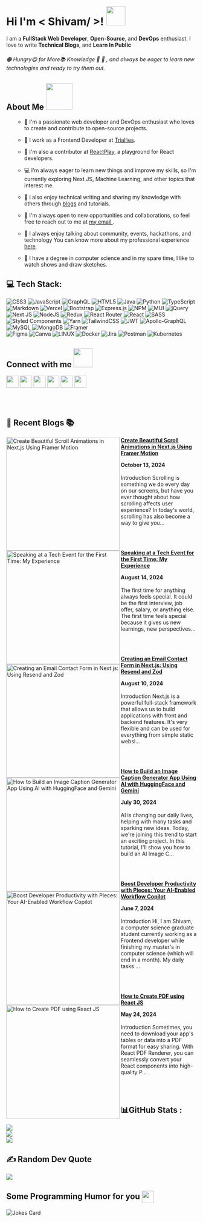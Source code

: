 <!---<div align="center">
<img width="100%" height = "250px" src="https://res.cloudinary.com/dbjmy6wdu/image/upload/v1680006498/Blue_Gradient_Modern_Youtube_Intro_do34jl.png" alt="cover" />
</div> --->  

<h1> Hi I'm < Shivam/ >! <img src = "https://raw.githubusercontent.com/rahulbanerjee26/githubProfileReadmeGenerator/main/gifs/wave.gif" width = 50px height='50px'> </h1>
<p align='center'>
  
</p>
  <div size='20px'>I am a <b>FullStack Web Developer</b>, <b>Open-Source</b>, and <b>DevOps</b> enthusiast. I love to write <b>Technical Blogs</b>, and <b>Learn In Public</b>
</div>
  <h6>
🟠 Hungry😋 for More📚 Knowledge 🤠
🔵 , and always be eager to learn new technologies and ready to try them out. 
  </h6>
    
<h2> About Me<span> <img src = "https://raw.githubusercontent.com/rahulbanerjee26/githubProfileReadmeGenerator/main/gifs/eatSleepCodeRepeat.gif" width = 70px height='70px'></span></h2>
  <ul>
  
  
- 🧑 I'm a passionate web developer and DevOps enthusiast who loves to create and contribute to open-source projects.
- 💼 I work as a Frontend Developer at [Triallies](https://triallies.com/).
- 🤝 I'm also a contributor at [ReactPlay](https://reactplay.io/), a playground for React developers.
- 💻 I'm always eager to learn new things and improve my skills, so I'm currently exploring Next JS, Machine Learning, and other topics that interest me.
- 📝 I also enjoy technical writing and sharing my knowledge with others through <a href="https://personal-portfolio-ebon-mu.vercel.app/blogs" target="_blank">blogs</a> and tutorials.
- :handshake: I'm always open to new opportunities and collaborations, so feel free to reach out to me at <a href="mailto:katare27451@gmail.com" target="_blank"> my email </a>.
- 🤗 I always enjoy talking about community, events, hackathons, and technology You can know more about my professional experience <a href="https://personal-portfolio-ebon-mu.vercel.app/" target="_blank">here</a>.
- 🏫 I have a degree in computer science and in my spare time, I like to watch shows and draw sketches.

  </ul>

<!-- Tech Stack Start -->

## 💻 Tech Stack:
![CSS3](https://img.shields.io/badge/css3-%231572B6.svg?style=plastic&logo=css3&logoColor=white) 
![JavaScript](https://img.shields.io/badge/javascript-%23323330.svg?style=plastic&logo=javascript&logoColor=%23F7DF1E)
![GraphQL](https://img.shields.io/badge/-GraphQL-E10098?style=plastic&logo=graphql&logoColor=white) 
![HTML5](https://img.shields.io/badge/html5-%23E34F26.svg?style=plastic&logo=html5&logoColor=white) 
![Java](https://img.shields.io/badge/java-%23ED8B00.svg?style=plastic&logo=java&logoColor=white) 
![Python](https://img.shields.io/badge/python-3670A0?style=plastic&logo=python&logoColor=ffdd54) 
![TypeScript](https://img.shields.io/badge/typescript-%23007ACC.svg?style=plastic&logo=typescript&logoColor=white) 
![Markdown](https://img.shields.io/badge/markdown-%23000000.svg?style=plastic&logo=markdown&logoColor=white) 
![Vercel](https://img.shields.io/badge/vercel-%23000000.svg?style=plastic&logo=vercel&logoColor=white) 
![Bootstrap](https://img.shields.io/badge/bootstrap-%23563D7C.svg?style=plastic&logo=bootstrap&logoColor=white) 
![Express.js](https://img.shields.io/badge/express.js-%23404d59.svg?style=plastic&logo=express&logoColor=%2361DAFB) 
![NPM](https://img.shields.io/badge/NPM-%23000000.svg?style=plastic&logo=npm&logoColor=white) 
![MUI](https://img.shields.io/badge/MUI-%230081CB.svg?style=plastic&logo=material-ui&logoColor=white) 
![jQuery](https://img.shields.io/badge/jquery-%230769AD.svg?style=plastic&logo=jquery&logoColor=white) 
![Next JS](https://img.shields.io/badge/Next-black?style=plastic&logo=next.js&logoColor=white) 
![NodeJS](https://img.shields.io/badge/node.js-6DA55F?style=plastic&logo=node.js&logoColor=white) 
![Redux](https://img.shields.io/badge/redux-%23593d88.svg?style=plastic&logo=redux&logoColor=white) 
![React Router](https://img.shields.io/badge/React_Router-CA4245?style=plastic&logo=react-router&logoColor=white) 
![React](https://img.shields.io/badge/react-%2320232a.svg?style=plastic&logo=react&logoColor=%2361DAFB) 
![SASS](https://img.shields.io/badge/SASS-hotpink.svg?style=plastic&logo=SASS&logoColor=white) 
![Styled Components](https://img.shields.io/badge/styled--components-DB7093?style=plastic&logo=styled-components&logoColor=white) 
![Yarn](https://img.shields.io/badge/yarn-%232C8EBB.svg?style=plastic&logo=yarn&logoColor=white) 
![TailwindCSS](https://img.shields.io/badge/tailwindcss-%2338B2AC.svg?style=plastic&logo=tailwind-css&logoColor=white) 
![JWT](https://img.shields.io/badge/JWT-black?style=plastic&logo=JSON%20web%20tokens) 
![Apollo-GraphQL](https://img.shields.io/badge/-ApolloGraphQL-311C87?style=plastic&logo=apollo-graphql) 
![MySQL](https://img.shields.io/badge/mysql-%2300f.svg?style=plastic&logo=mysql&logoColor=white) 
![MongoDB](https://img.shields.io/badge/MongoDB-%234ea94b.svg?style=plastic&logo=mongodb&logoColor=white) 
![Framer](https://img.shields.io/badge/Framer-black?style=plastic&logo=framer&logoColor=blue) 	
![Figma](https://img.shields.io/badge/figma-%23F24E1E.svg?style=plastic&logo=figma&logoColor=white) 
![Canva](https://img.shields.io/badge/Canva-%2300C4CC.svg?style=plastic&logo=Canva&logoColor=white) 
![LINUX](https://img.shields.io/badge/Linux-FCC624?style=plastic&logo=linux&logoColor=black) 
![Docker](https://img.shields.io/badge/docker-%230db7ed.svg?style=plastic&logo=docker&logoColor=white) 
![Jira](https://img.shields.io/badge/jira-%230A0FFF.svg?style=plastic&logo=jira&logoColor=white) 
![Postman](https://img.shields.io/badge/Postman-FF6C37?style=plastic&logo=postman&logoColor=white) 
![Kubernetes](https://img.shields.io/badge/kubernetes-%23326ce5.svg?style=plastic&logo=kubernetes&logoColor=white)

<h2> Connect with me <img src='https://raw.githubusercontent.com/rahulbanerjee26/githubProfileReadmeGenerator/main/gifs/handShake.gif' width="50px" height=50px> </h2>
<a href = 'https://www.linkedin.com/in/https://www.linkedin.com/in/shivam-katare-aa80b218b/'> <img width = '32px' align= 'center' src="https://raw.githubusercontent.com/rahulbanerjee26/githubAboutMeGenerator/main/icons/linked-in-alt.svg"/></a> 
<a href = 'https://www.twitter.com/https://twitter.com/Shivamkatare_27'> <img width = '32px' align= 'center' src="https://raw.githubusercontent.com/rahulbanerjee26/githubAboutMeGenerator/main/icons/twitter.svg"/></a> 
<a href = 'https://personal-portfolio-ebon-mu.vercel.app/'> <img width = '32px' align= 'center' src="https://raw.githubusercontent.com/rahulbanerjee26/githubAboutMeGenerator/main/icons/portfolio.png"/></a> 
<a href = 'https://www.github.com/https://github.com/Shivam-Katare'> <img width = '32px' align= 'center' src="https://raw.githubusercontent.com/rahulbanerjee26/githubAboutMeGenerator/main/icons/github.svg"/></a> 
<a href = 'https://www.showwcase.com/shivam-katare'> <img width = '32px' align= 'center' src="https://www.freeiconspng.com/thumbs/world-icon-png/world-icon-png-6.png"/></a>
<a href = 'https://shivamkatareblog.hashnode.dev/'> <img width = '32px' align= 'center' src="https://cdn.hashnode.com/res/hashnode/image/upload/v1611902473383/CDyAuTy75.png?auto=compress"/></a>

  <br /> <br />
  
## 📙 Recent Blogs 📚


<!-- HASHNODE_BLOG:START -->
<p align="left"><a href="https://shivamkatareblog.hashnode.dev/create-beautiful-scroll-animations-in-nextjs-using-framer-motion" title="Create Beautiful Scroll Animations in Next.js Using Framer Motion"><img src="https://cdn.hashnode.com/res/hashnode/image/upload/v1728801285838/b83ddd13-da5f-4374-b55f-8c091815701e.png" alt="Create Beautiful Scroll Animations in Next.js Using Framer Motion" width="300px" align="left" /></a><a href="https://shivamkatareblog.hashnode.dev/create-beautiful-scroll-animations-in-nextjs-using-framer-motion" title="Create Beautiful Scroll Animations in Next.js Using Framer Motion"><strong>Create Beautiful Scroll Animations in Next.js Using Framer Motion</strong></a><div><strong>October 13, 2024</strong></div><br/>Introduction
Scrolling is something we do every day on our screens, but have you ever thought about how scrolling affects user experience? In today's world, scrolling has also become a way to give you...</p><br/><br/>

<p align="left"><a href="https://shivamkatareblog.hashnode.dev/speaking-at-a-tech-event-for-the-first-time-my-experience" title="Speaking at a Tech Event for the First Time: My Experience"><img src="https://cdn.hashnode.com/res/hashnode/image/upload/v1723647668395/282598bd-b6c9-4294-b668-5b3a41da3ae0.png" alt="Speaking at a Tech Event for the First Time: My Experience" width="300px" align="left" /></a><a href="https://shivamkatareblog.hashnode.dev/speaking-at-a-tech-event-for-the-first-time-my-experience" title="Speaking at a Tech Event for the First Time: My Experience"><strong>Speaking at a Tech Event for the First Time: My Experience</strong></a><div><strong>August 14, 2024</strong></div><br/>The first time for anything always feels special. It could be the first interview, job offer, salary, or anything else. The first time feels special because it gives us new learnings, new perspectives...</p><br/><br/>

<p align="left"><a href="https://shivamkatareblog.hashnode.dev/creating-an-email-contact-form-in-nextjs-using-resend-and-zod" title="Creating an Email Contact Form in Next.js: Using Resend and Zod"><img src="https://cdn.hashnode.com/res/hashnode/image/upload/v1723283378880/c487c2d3-9cdf-42b7-98ac-8071ac4598ed.png" alt="Creating an Email Contact Form in Next.js: Using Resend and Zod" width="300px" align="left" /></a><a href="https://shivamkatareblog.hashnode.dev/creating-an-email-contact-form-in-nextjs-using-resend-and-zod" title="Creating an Email Contact Form in Next.js: Using Resend and Zod"><strong>Creating an Email Contact Form in Next.js: Using Resend and Zod</strong></a><div><strong>August 10, 2024</strong></div><br/>Introduction
Next.js is a powerful full-stack framework that allows us to build applications with front and backend features. It's very flexible and can be used for everything from simple static websi...</p><br/><br/>

<p align="left"><a href="https://shivamkatareblog.hashnode.dev/how-to-build-an-image-caption-generator-app-using-ai-with-huggingface-and-gemini" title="How to Build an Image Caption Generator App Using AI with HuggingFace and Gemini"><img src="https://cdn.hashnode.com/res/hashnode/image/upload/v1722318863967/69a6b9a0-2d97-41dd-9935-baa02590f435.png" alt="How to Build an Image Caption Generator App Using AI with HuggingFace and Gemini" width="300px" align="left" /></a><a href="https://shivamkatareblog.hashnode.dev/how-to-build-an-image-caption-generator-app-using-ai-with-huggingface-and-gemini" title="How to Build an Image Caption Generator App Using AI with HuggingFace and Gemini"><strong>How to Build an Image Caption Generator App Using AI with HuggingFace and Gemini</strong></a><div><strong>July 30, 2024</strong></div><br/>AI is changing our daily lives, helping with many tasks and sparking new ideas. Today, we're joining this trend to start an exciting project. In this tutorial, I'll show you how to build an AI Image C...</p><br/><br/>

<p align="left"><a href="https://shivamkatareblog.hashnode.dev/boost-developer-productivity-with-pieces-your-ai-enabled-workflow-copilot" title="Boost Developer Productivity with Pieces: Your AI-Enabled Workflow Copilot"><img src="https://cdn.hashnode.com/res/hashnode/image/upload/v1717760580248/d6858269-49f1-4508-a879-9255eb4a805e.jpeg" alt="Boost Developer Productivity with Pieces: Your AI-Enabled Workflow Copilot" width="300px" align="left" /></a><a href="https://shivamkatareblog.hashnode.dev/boost-developer-productivity-with-pieces-your-ai-enabled-workflow-copilot" title="Boost Developer Productivity with Pieces: Your AI-Enabled Workflow Copilot"><strong>Boost Developer Productivity with Pieces: Your AI-Enabled Workflow Copilot</strong></a><div><strong>June 7, 2024</strong></div><br/>Introduction
Hi, I am Shivam, a computer science graduate student currently working as a Frontend developer while finishing my master's in computer science (which will end in a month). My daily tasks ...</p><br/><br/>

<p align="left"><a href="https://shivamkatareblog.hashnode.dev/how-to-create-pdf-using-react-js" title="How to Create PDF using React JS"><img src="https://cdn.hashnode.com/res/hashnode/image/upload/v1716534817368/6e320616-542b-404d-acf0-2cabd091606b.png" alt="How to Create PDF using React JS" width="300px" align="left" /></a><a href="https://shivamkatareblog.hashnode.dev/how-to-create-pdf-using-react-js" title="How to Create PDF using React JS"><strong>How to Create PDF using React JS</strong></a><div><strong>May 24, 2024</strong></div><br/>Introduction
Sometimes, you need to download your app's tables or data into a PDF format for easy sharing. With React PDF Renderer, you can seamlessly convert your React components into high-quality P...</p><br/><br/>


<!-- HASHNODE_BLOG:END -->

## 📊GitHub Stats :
![](https://github-readme-stats.vercel.app/api?username=Shivam-Katare&theme=tokyonight&hide_border=true&include_all_commits=false&count_private=true&show_icons=true)<br/>
![](https://github-readme-streak-stats.herokuapp.com/?user=Shivam-Katare&theme=tokyonight&hide_border=true)<br/>
![](https://github-readme-stats.vercel.app/api/top-langs/?username=Shivam-Katare&theme=tokyonight&hide_border=true&include_all_commits=false&count_private=true&layout=compact)

  ## ✍️ Random Dev Quote
![](https://quotes-github-readme.vercel.app/api?type=horizontal&theme=radical)
  
  <h2> Some Programming Humor for you <img align ='center' src='https://raw.githubusercontent.com/rahulbanerjee26/githubProfileReadmeGenerator/main/gifs/winkFace.gif' width = '32px' height= '32px'></h2>

![Jokes Card](https://readme-jokes.vercel.app/api?theme=default)
  
<!---
Shivam-Katare/Shivam-Katare is a ✨ special ✨ repository because its `README.md` (this file) appears on your GitHub profile.
You can click the Preview link to take a look at your changes.
--->
